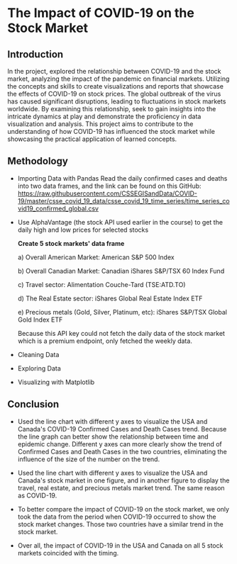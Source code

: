 # The Impact of COVID-19 on the Stock Market

## Introduction
In the project, explored the relationship between COVID-19 and the stock market, analyzing the impact of the pandemic on financial markets. Utilizing the concepts and skills to create visualizations and reports that showcase the effects of COVID-19 on stock prices. The global outbreak of the virus has caused significant disruptions, leading to fluctuations in stock markets worldwide. By examining this relationship, seek to gain insights into the intricate dynamics at play and demonstrate the proficiency in data visualization and analysis. This project aims to contribute to the understanding of how COVID-19 has influenced the stock market while showcasing the practical application of learned concepts.

## Methodology
- Importing Data with Pandas
Read the daily confirmed cases and deaths into two data frames, and the link can be found on this GitHub: https://raw.githubusercontent.com/CSSEGISandData/COVID-19/master/csse_covid_19_data/csse_covid_19_time_series/time_series_covid19_confirmed_global.csv


- Use AlphaVantage (the stock API used earlier in the course) to get the daily high and low prices for selected stocks

    **Create 5 stock markets' data frame**

    a) Overall American Market: American S&P 500 Index

    b) Overall Canadian Market: Canadian iShares S&P/TSX 60 Index Fund

    c) Travel sector: Alimentation Couche-Tard (TSE:ATD.TO)

    d) The Real Estate sector: iShares Global Real Estate Index ETF

    e) Precious metals (Gold, Silver, Platinum, etc): iShares S&P/TSX Global Gold Index ETF

    Because this API key could not fetch the daily data of the stock market which is a premium endpoint, only fetched the weekly data.

- Cleaning Data

- Exploring Data

- Visualizing with Matplotlib

## Conclusion

- Used the line chart with different y axes to visualize the USA and Canada's COVID-19 Confirmed Cases and Death Cases trend. Because the line graph can better show the relationship between time and epidemic change. Different y axes can more clearly show the trend of Confirmed Cases and Death Cases in the two countries, eliminating the influence of the size of the number on the trend.

- Used the line chart with different y axes to visualize the USA and Canada's stock market in one figure, and in another figure to display the travel, real estate, and precious metals market trend. The same reason as COVID-19.

- To better compare the impact of COVID-19 on the stock market, we only took the data from the period when COVID-19 occurred to show the stock market changes. Those two countries have a similar trend in the stock market.

- Over all, the impact of COVID-19 in the USA and Canada on all 5 stock markets coincided with the timing.
